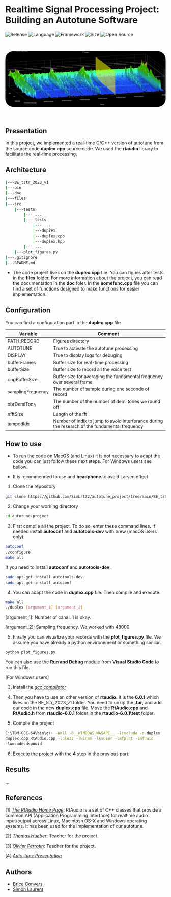 # **Realtime Signal Processing Project: Building an Autotune Software**

![Release](https://img.shields.io/badge/Release-1.0-blueviolet)
![Language](https://img.shields.io/badge/Language-C/C++-0080ff)
![Framework](https://img.shields.io/badge/Framework-rtaudio_4.1.1-ff8000)
![Size](https://img.shields.io/badge/Size-77Mo-f12222)
![Open Source](https://badges.frapsoft.com/os/v2/open-source.svg?v=103)

<br/>

<p align="center">
	<img style="border-radius:25px" src="./assets/main_pitcure.jpeg" width="900">
</p>
<p>&nbsp;</p>

## Presentation

In this project, we implemented a real-time C/C++ version of autotune from the source code **duplex.cpp** source code. We used the **rtaudio** library to facilitate the real-time processing.

## Architecture

```bash
|---BE_tstr_2023_v1
|---bin
|---doc
|---files
|---src
    |---tests
        |--- ...
        |--- tests
            |--- ...
            |---duplex
            |---duplex.cpp
            |---duplex.hpp
        |--- ...
    |---plot_figures.py
|---.gitignore
|---README.md
```

* The code project lives on the **duplex.cpp** file. You can figues after tests in the **files** folder. For more information about the project, you can read the documentation in the **doc** foler.
In the **somefunc.cpp** file you can find a set of functions designed to make
functions for easier implementation.


## Configuration

You can find a configuration part in the **duplex.cpp** file.

| Variable        | Comment |
| ------|-----|
| PATH_RECORD     	| Figures directory	|
| AUTOTUNE    	| True to activate the autotune processing	|
| DISPLAY    	| True to display logs for debuging	|
| bufferFrames    	| Buffer size for real-time processing	|
| bufferSize    	| Buffer size to record all the voice test	|
| ringBufferSize    	| Buffer size for averaging the fundamental frequency over several frame	|
| samplingFrequency    	| The number of sample during one seconde of record	|
| nbrDemiTons    	| The number of the number of demi tones we round off |
| nfftSize    	| Length of the fft |
| jumpedIdx   	| Number of indix to jump to avoid interferance during the research of the fundamental frequency  |


## How to use

- To run the code on MacOS (and Linux) it is not necessary to adapt the code you can just follow these next steps. For Windows users see bellow.

- It is recommended to use and **headphone** to avoid Larsen effect.

1. Clone the repository

```bash
git clone https://github.com/SimLrt32/autotune_project/tree/main/BE_tstr_2023_v1
```

2. Change your working directory

```bash
cd autotune-project
```

3. First compile all the project. To do so, enter these command lines. If needed install **autoconf** and **autotools-dev** with brew (macOS users only).

```bash
autoconf
./configure
make all
```

If you need to install **autoconf** and **autotools-dev**:

```bash
sudo apt-get install autotools-dev
sudo apt-get install autoconf
```

4. You can adapt the code in **duplex.cpp** file. Then compile and execute.

```bash
make all
./duplex [argument_1] [argument_2]
```
[argument_1]: Number of canal. 1 is okay.

[argument_2]: Sampling frequency. We worked with 48000.


5. Finally you can visualize your records with the **plot_figures.py** file. We assume you have already a python environement or something similar.

```bash
python plot_figures.py
```

You can also use the **Run and Debug** module from **Visual Studio Code** to run this file.

[For Windows users]

3. Install the [*gcc compilator*](https://github.com/jmeubank/tdm-gcc/releases/download/v10.3.0-tdm64-2/tdm64-gcc-10.3.0-2.exe)

4. Then you have to use an other version of **rtaudio**. It is the **6.0.1** which lives on the BE_tstr_2023_v1 folder. You need to unzip the **.tar**, and add our code in the new **duplex.cpp** file.
Move the **RtAudio.cpp** and **RtAudio.h** from **rtaudio-6.0.1** folder in the **rtaudio-6.0.1\test** folder.

5. Compile the project

```bash
C:\TDM-GCC-64\bin\g++ -Wall -D__WINDOWS_WASAPI__ -Iinclude -o duplex
duplex.cpp RtAudio.cpp -lole32 -lwinmm -lksuser -lmfplat -lmfuuid
-lwmcodecdspuuid
```

6. Execute the project with the **4** step in the previous part.

## Results

...

## References

[1] [*The RtAudio Home Page*](https://www.music.mcgill.ca/~gary/rtaudio/): RtAudio is a set of C++ classes that provide a common API (Application Programming Interface) for realtime audio input/output across Linux, Macintosh OS-X and Windows operating systems. It has been used for the implementation of our autotune.

[2] [*Thomas Hueber*](https://www.gipsa-lab.grenoble-inp.fr/~thomas.hueber/): Teacher for the project.

[3] [*Olivier Perrotin*](https://www.gipsa-lab.grenoble-inp.fr/~olivier.perrotin/cv_en.html): Teacher for the project.

[4] [*Auto-tune Presentation*](https://en.wikipedia.org/wiki/Auto-Tune)

## Authors
- [Brice Convers](https://briceconvers.com)
- [Simon Laurent]()

